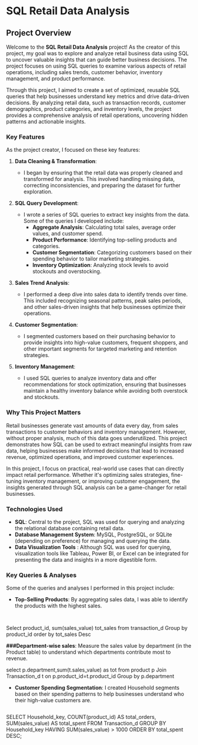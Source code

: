 


# SQL Retail Data Analysis

## Project Overview

Welcome to the **SQL Retail Data Analysis** project! As the creator of this project, my goal was to explore and analyze retail business data using SQL to uncover valuable insights that can guide better business decisions. The project focuses on using SQL queries to examine various aspects of retail operations, including sales trends, customer behavior, inventory management, and product performance.

Through this project, I aimed to create a set of optimized, reusable SQL queries that help businesses understand key metrics and drive data-driven decisions. By analyzing retail data, such as transaction records, customer demographics, product categories, and inventory levels, the project provides a comprehensive analysis of retail operations, uncovering hidden patterns and actionable insights.

### Key Features
As the project creator, I focused on these key features:

1. **Data Cleaning & Transformation**:
   - I began by ensuring that the retail data was properly cleaned and transformed for analysis. This involved handling missing data, correcting inconsistencies, and preparing the dataset for further exploration.

2. **SQL Query Development**:
   - I wrote a series of SQL queries to extract key insights from the data. Some of the queries I developed include:
     - **Aggregate Analysis**: Calculating total sales, average order values, and customer spend.
     - **Product Performance**: Identifying top-selling products and categories.
     - **Customer Segmentation**: Categorizing customers based on their spending behavior to tailor marketing strategies.
     - **Inventory Optimization**: Analyzing stock levels to avoid stockouts and overstocking.

3. **Sales Trend Analysis**:
   - I performed a deep dive into sales data to identify trends over time. This included recognizing seasonal patterns, peak sales periods, and other sales-driven insights that help businesses optimize their operations.

4. **Customer Segmentation**:
   - I segmented customers based on their purchasing behavior to provide insights into high-value customers, frequent shoppers, and other important segments for targeted marketing and retention strategies.

5. **Inventory Management**:
   - I used SQL queries to analyze inventory data and offer recommendations for stock optimization, ensuring that businesses maintain a healthy inventory balance while avoiding both overstock and stockouts.

### Why This Project Matters
Retail businesses generate vast amounts of data every day, from sales transactions to customer behaviors and inventory management. However, without proper analysis, much of this data goes underutilized. This project demonstrates how SQL can be used to extract meaningful insights from raw data, helping businesses make informed decisions that lead to increased revenue, optimized operations, and improved customer experiences.

In this project, I focus on practical, real-world use cases that can directly impact retail performance. Whether it's optimizing sales strategies, fine-tuning inventory management, or improving customer engagement, the insights generated through SQL analysis can be a game-changer for retail businesses.

### Technologies Used
- **SQL**: Central to the project, SQL was used for querying and analyzing the relational database containing retail data.
- **Database Management System**: MySQL, PostgreSQL, or SQLite (depending on preference) for managing and querying the data.
- **Data Visualization Tools** : Although SQL was used for querying, visualization tools like Tableau, Power BI, or Excel can be integrated for presenting the data and insights in a more digestible form.

### Key Queries & Analyses
Some of the queries and analyses I performed in this project include:
- **Top-Selling Products**: By aggregating sales data, I was able to identify the products with the highest sales.
  ```sql
 
Select product_id, sum(sales_value) tot_sales
from transaction_d 
Group by product_id
order by tot_sales Desc

**###Department-wise sales**: Measure the sales value by department (in the Product table) to understand which departments contribute most to revenue.

select p.department,sum(t.sales_value) as tot
from product p Join Transaction_d t on p.product_id=t.product_id
Group by p.department
  

- **Customer Spending Segmentation**: I created Household segments based on their spending patterns to help businesses understand who their high-value customers are.
  ```sql
SELECT Household_key, COUNT(product_id) AS total_orders, SUM(sales_value) AS total_spent
  FROM Transaction_d
  GROUP BY Household_key
  HAVING SUM(sales_value) > 1000
  ORDER BY total_spent DESC;

  
  ```





